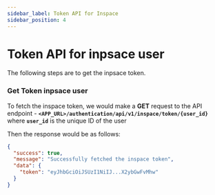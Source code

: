 ```yaml
---
sidebar_label: Token API for Inspace
sidebar_position: 4
---
```


# Token API for inpsace user

The following steps are to get the inpsace token.

### Get Token inpsace user

To fetch the inspace token, we would make a **GET** request to the API endpoint - **`<APP_URL>/authentication/api/v1/inspace/token/{user_id}`** where **`user_id`** is the unique ID of the user

Then the response would be as follows: 

```json
{
  "success": true,
  "message": "Successfully fetched the inspace token",
  "data": {
    "token": "eyJhbGciOiJSUzI1NiIJ...X2ybGwFvMhw"
  }
}
``` 
